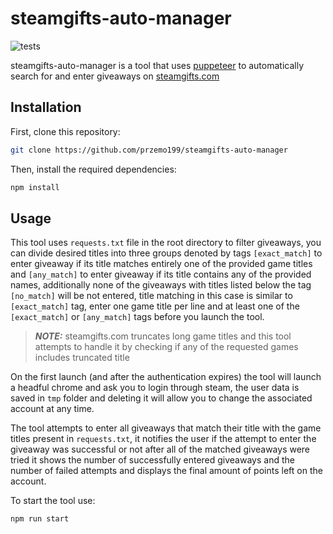 # steamgifts-auto-manager

![tests](https://github.com/przemo199/steamgifts-auto-manager/actions/workflows/tests.yml/badge.svg)

steamgifts-auto-manager is a tool that uses [puppeteer](https://www.npmjs.com/package/puppeteer) to automatically search for and enter giveaways on [steamgifts.com](https://www.steamgifts.com/)

## Installation

First, clone this repository:

```bash
git clone https://github.com/przemo199/steamgifts-auto-manager
```

Then, install the required dependencies:

```bash
npm install
```

## Usage

This tool uses ```requests.txt``` file in the root directory to filter giveaways, you can divide desired titles into three groups denoted by tags ```[exact_match]``` to enter giveaway if its title matches entirely one of the provided game titles and ```[any_match]``` to enter giveaway if its title contains any of the provided names, additionally none of the giveaways with titles listed below the tag ```[no_match]``` will be not entered, title matching in this case is similar to ```[exact_match]``` tag, enter one game title per line and at least one of the ```[exact_match]``` or ```[any_match]``` tags before you launch the tool.

>**_NOTE:_** steamgifts.com truncates long game titles and this tool attempts to handle it by checking if any of the requested games includes truncated title

On the first launch (and after the authentication expires) the tool will launch a headful chrome and ask you to login through steam, the user data is saved in ```tmp``` folder and deleting it will allow you to change the associated account at any time.

The tool attempts to enter all giveaways that match their title with the game titles present in ```requests.txt```, it notifies the user if the attempt to enter the giveaway was successful or not after all of the matched giveaways were tried it shows the number of successfully entered giveaways and the number of failed attempts and displays the final amount of points left on the account.

To start the tool use:

```bash
npm run start
```

